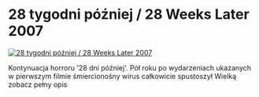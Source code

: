 28 tygodni później / 28 Weeks Later 2007 
=============
[![28 tygodni później / 28 Weeks Later 2007 ](http://vidos.pl/images/player.gif)](http://vidos.pl/28-tygodni-pozniej-28-weeks-later-2007)

 Kontynuacja horroru '28 dni później'. Pół roku po wydarzeniach ukazanych w pierwszym filmie śmiercionośny wirus całkowicie spustoszył Wielką zobacz pełny opis
